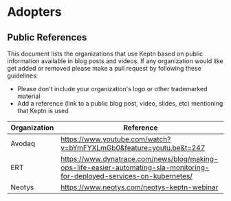 # Adopters

## Public References

This document lists the organizations that use Keptn based on public information available in blog posts and videos. 
If any organization would like get added or removed please make a pull request by following these guidelines:

* Please don't include your organization's logo or other trademarked material
* Add a reference (link to a public blog post, video, slides, etc) mentioning that Keptn is used

| Organization          | Reference                                                                        |
|-----------------------|----------------------------------------------------------------------------------|
|Avodaq                 | https://www.youtube.com/watch?v=bYmFYXLmGb0&feature=youtu.be&t=247               |
|ERT                    | https://www.dynatrace.com/news/blog/making-ops-life-easier-automating-sla-monitoring-for-deployed-services-on-kubernetes/ |
|Neotys                 | https://www.neotys.com/neotys-keptn-webinar                                      |

